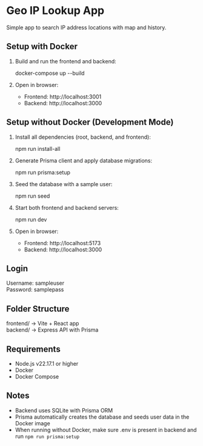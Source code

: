 # Geo IP Lookup App

Simple app to search IP address locations with map and history.

## Setup with Docker

1. Build and run the frontend and backend:

   docker-compose up --build

2. Open in browser:

   - Frontend: http://localhost:3001  
   - Backend: http://localhost:3000

## Setup without Docker (Development Mode)

1. Install all dependencies (root, backend, and frontend):

   npm run install-all

2. Generate Prisma client and apply database migrations:

   npm run prisma:setup

3. Seed the database with a sample user:

   npm run seed
   
4. Start both frontend and backend servers:

   npm run dev

5. Open in browser:

   - Frontend: http://localhost:5173  
   - Backend: http://localhost:3000

## Login

Username: sampleuser  
Password: samplepass

## Folder Structure

frontend/  → Vite + React app  
backend/   → Express API with Prisma

## Requirements

- Node.js v22.17.1 or higher  
- Docker  
- Docker Compose

## Notes

- Backend uses SQLite with Prisma ORM  
- Prisma automatically creates the database and seeds user data in the Docker image  
- When running without Docker, make sure .env is present in backend and run `npm run prisma:setup`
